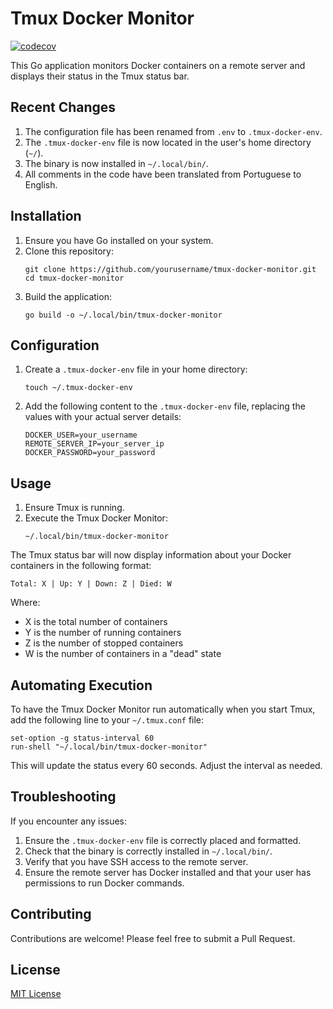 # Tmux Docker Monitor

[![codecov](https://codecov.io/github/waldirborbajr/tmux-docker/graph/badge.svg?token=F5A3EQ6RW5)](https://codecov.io/github/waldirborbajr/tmux-docker)

This Go application monitors Docker containers on a remote server and displays their status in the Tmux status bar.

## Recent Changes

1. The configuration file has been renamed from `.env` to `.tmux-docker-env`.
2. The `.tmux-docker-env` file is now located in the user's home directory (`~/`).
3. The binary is now installed in `~/.local/bin/`.
4. All comments in the code have been translated from Portuguese to English.

## Installation

1. Ensure you have Go installed on your system.
2. Clone this repository:
   ```
   git clone https://github.com/yourusername/tmux-docker-monitor.git
   cd tmux-docker-monitor
   ```
3. Build the application:
   ```
   go build -o ~/.local/bin/tmux-docker-monitor
   ```

## Configuration

1. Create a `.tmux-docker-env` file in your home directory:
   ```
   touch ~/.tmux-docker-env
   ```

2. Add the following content to the `.tmux-docker-env` file, replacing the values with your actual server details:
   ```
   DOCKER_USER=your_username
   REMOTE_SERVER_IP=your_server_ip
   DOCKER_PASSWORD=your_password
   ```

## Usage

1. Ensure Tmux is running.
2. Execute the Tmux Docker Monitor:
   ```
   ~/.local/bin/tmux-docker-monitor
   ```

The Tmux status bar will now display information about your Docker containers in the following format:

```
Total: X | Up: Y | Down: Z | Died: W
```

Where:
- X is the total number of containers
- Y is the number of running containers
- Z is the number of stopped containers
- W is the number of containers in a "dead" state

## Automating Execution

To have the Tmux Docker Monitor run automatically when you start Tmux, add the following line to your `~/.tmux.conf` file:

```
set-option -g status-interval 60
run-shell "~/.local/bin/tmux-docker-monitor"
```

This will update the status every 60 seconds. Adjust the interval as needed.

## Troubleshooting

If you encounter any issues:

1. Ensure the `.tmux-docker-env` file is correctly placed and formatted.
2. Check that the binary is correctly installed in `~/.local/bin/`.
3. Verify that you have SSH access to the remote server.
4. Ensure the remote server has Docker installed and that your user has permissions to run Docker commands.

## Contributing

Contributions are welcome! Please feel free to submit a Pull Request.

## License

[MIT License](LICENSE)
